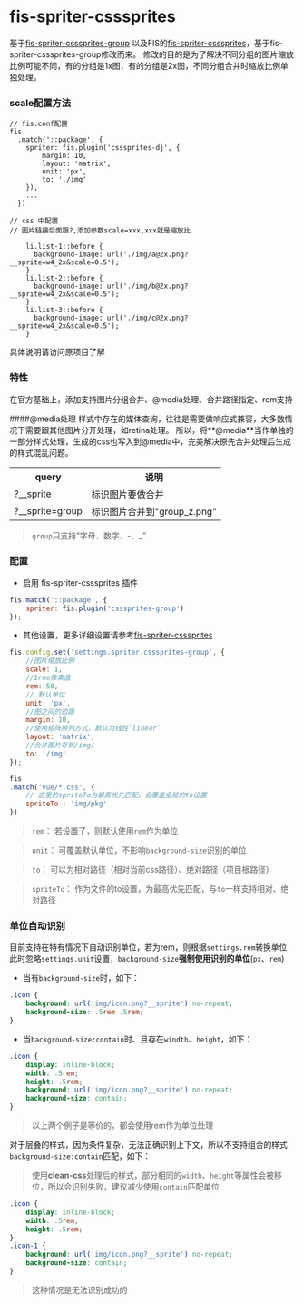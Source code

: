 # fis-spriter-csssprites

基于[fis-spriter-csssprites-group](https://github.com/mudoo/fis-spriter-csssprites-group) 以及FIS的[fis-spriter-csssprites](https://github.com/fex-team/fis-spriter-csssprites)，基于fis-spriter-csssprites-group修改而来。
修改的目的是为了解决不同分组的图片缩放比例可能不同，有的分组是1x图，有的分组是2x图，不同分组合并时缩放比例单独处理。

### scale配置方法

````
// fis.conf配置
fis
  .match('::package', {
    spriter: fis.plugin('csssprites-dj', {
        margin: 10,
        layout: 'matrix',
        unit: 'px',
        to: './img'
    }),
    ...
  })

// css 中配置
// 图片链接后面跟?,添加参数scale=xxx,xxx就是缩放比

    li.list-1::before {
      background-image: url('./img/a@2x.png?__sprite=w4_2x&scale=0.5');
    }
    li.list-2::before {
      background-image: url('./img/b@2x.png?__sprite=w4_2x&scale=0.5');
    }
    li.list-3::before {
      background-image: url('./img/c@2x.png?__sprite=w4_2x&scale=0.5');
    }

````


具体说明请访问原项目了解

### 特性
在官方基础上，添加支持图片分组合并、@media处理、合并路径指定、rem支持

####@media处理
样式中存在的媒体查询，往往是需要做响应式兼容，大多数情况下需要跟其他图片分开处理，如retina处理。
所以，将**@media**当作单独的一部分样式处理，生成的css也写入到@media中，完美解决原先合并处理后生成的样式混乱问题。

<table>
    <tr>
        <th>query</th>
        <th>说明</th>
    </tr>
    <tr>
        <td>?__sprite</td>
        <td>标识图片要做合并</td>
    </tr>
    <tr>
        <td>?__sprite=group</td>
        <td>标识图片合并到"group_z.png"</td>
    </tr>
</table>

> `group`只支持“字母、数字、-、_”

### 配置

* 启用 fis-spriter-csssprites 插件

```javascript
fis.match('::package', {
    spriter: fis.plugin('csssprites-group')
});
```

* 其他设置，更多详细设置请参考[fis-spriter-csssprites](https://github.com/fex-team/fis-spriter-csssprites)

```javascript
fis.config.set('settings.spriter.csssprites-group', {
	//图片缩放比例
	scale: 1,
	//1rem像素值
	rem: 50,
	// 默认单位
	unit: 'px',
    //图之间的边距
    margin: 10,
    //使用矩阵排列方式，默认为线性`linear`
    layout: 'matrix',
    //合并图片存到/img/
    to: '/img'
});

fis
.match('vue/*.css', {
	// 这里的spriteTo为最高优先匹配，会覆盖全局的to设置
	spriteTo : 'img/pkg'
})
```

> `rem`： 若设置了，则默认使用`rem`作为单位

> `unit`： 可覆盖默认单位，不影响`background-size`识别的单位

> `to`： 可以为相对路径（相对当前css路径）、绝对路径（项目根路径）

> `spriteTo`： 作为文件的to设置，为最高优先匹配，与`to`一样支持相对、绝对路径


### 单位自动识别
目前支持在特有情况下自动识别单位，若为rem，则根据`settings.rem`转换单位
此时忽略`settings.unit`设置，`background-size`**强制使用识别的单位**(`px`、`rem`)

* 当有`background-size`时，如下：

```css
.icon {
	background: url('img/icon.png?__sprite') no-repeat;
	background-size: .5rem .5rem;
}
```

* 当`background-size:contain`时、且存在`windth`、`height`，如下：

```css
.icon {
	display: inline-block;
	width: .5rem;
	height: .5rem;
	background: url('img/icon.png?__sprite') no-repeat;
	background-size: contain;
}
```

> 以上两个例子是等价的，都会使用rem作为单位处理

对于层叠的样式，因为条件复杂，无法正确识别上下文，所以不支持组合的样式`background-size:contain`匹配，如下：

> 使用**clean-css**处理后的样式，部分相同的`width`、`height`等属性会被移位，所以会识别失败，建议减少使用`contain`匹配单位

```css
.icon {
	display: inline-block;
	width: .5rem;
	height: .5rem;
}
.icon-1 {
	background: url('img/icon.png?__sprite') no-repeat;
	background-size: contain;
}
```
> 这种情况是无法识别成功的
